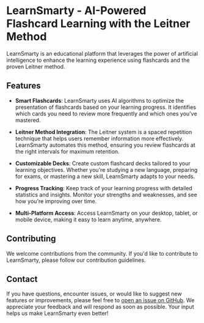 # LearnSmarty - AI-Powered Flashcard Learning with the Leitner Method

LearnSmarty is an educational platform that leverages the power of artificial intelligence to enhance the learning experience using flashcards and the proven Leitner method.

## Features

- **Smart Flashcards**: LearnSmarty uses AI algorithms to optimize the presentation of flashcards based on your learning progress. It identifies which cards you need to review more frequently and which ones you've mastered.

- **Leitner Method Integration**: The Leitner system is a spaced repetition technique that helps users remember information more effectively. LearnSmarty automates this method, ensuring you review flashcards at the right intervals for maximum retention.

- **Customizable Decks**: Create custom flashcard decks tailored to your learning objectives. Whether you're studying a new language, preparing for exams, or mastering a new skill, LearnSmarty adapts to your needs.

- **Progress Tracking**: Keep track of your learning progress with detailed statistics and insights. Monitor your strengths and weaknesses, and see how you're improving over time.

- **Multi-Platform Access**: Access LearnSmarty on your desktop, tablet, or mobile device, making it easy to learn anytime, anywhere.

## Contributing

We welcome contributions from the community. If you'd like to contribute to LearnSmarty, please follow our contribution guidelines.

## Contact

If you have questions, encounter issues, or would like to suggest new features or improvements, please feel free to [open an issue on GitHub](https://github.com/LearnSmartyHQ/LearnSmarty/issues). We appreciate your feedback and will respond as soon as possible. Your input helps us make LearnSmarty even better!
